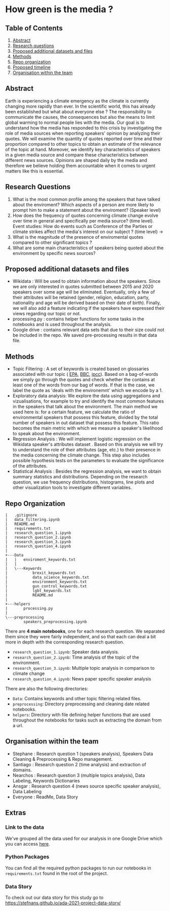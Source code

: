 # How green is the media ?

## Table of Contents
1. [Abstract](#Abstract)
2. [Research questions](#Research_questions)
3. [Proposed additional datasets and files](#Proposed_additional_datasets_and_files)
4. [Methods](#Methods)
5. [Repo organization](#Repo_organization)
5. [Proposed timeline](#Proposed_timeline)
6. [Organisation within the team](#Organisation_within_the_team)

## Abstract <a name="Abstract"></a>
Earth is experiencing a climate emergency as the climate is currently changing more rapidly than ever. In the scientific world, this has already been established but what about everyone else ? The responsibility to communicate the causes, the consequences but also the means to limit global warming to normal people lies with the media. Our goal is to understand how the media has responded to this crisis by investigating the role of media sources when reporting speakers' opinion by analyzing their quotes. We will examine the quantity of quotes reported over time and their proportion compared to other topics to obtain an estimate of the relevance of the topic at hand. Moreover, we identify key characteristics of speakers in a given media source and compare these characteristics between different news sources. Opinions are shaped daily by the media and therefore we believe holding them accountable when it comes to urgent matters like this is essential. 


## Research Questions <a name="Research_questions"></a>
1. What is the most common profile among the speakers that have talked about the enviroment? Which aspects of a person are more likely to prompt him to make a statement about the enviroment? (Speaker level)
2. How does the frequency of quotes concerning climate change evolve over time in general and specifically per media source? (time level). Event studies: How do events such as Conference of the Parties or climate strikes affect the media's interest on our subject ? (time level) -> 
3. What is the magnitude of the presence of enviromental quotes compared to other significant topics ?
5. What are some main characteristics of speakers being quoted about the environment by specific news sources?

## Proposed additional datasets and files <a name="Proposed_additional_datasets_and_files"></a>
- Wikidata : Will be used to obtain information about the speakers. Since we are only interested in quotes submitted between 2015 and 2020 speakers over some age will be eliminated. Eventually, only a few of their attributes will be retained (gender, religion, education, party, nationality and age will be derived based on their date of birth). Finally, we will also add a feature indicating if the speakers have expressed their views regarding our topic or not.
- processing.py : contains helper functions for some tasks in the notebooks and is used throughout the analysis.
- Google drive : contains relevant data sets that due to their size could not be included in the repo. We saved pre-processing results in that data file.

## Methods <a name="Methods"></a>
- Topic Filtering      : A set of keywords is created based on glossaries associated with our topic ( [EPA](https://19january2017snapshot.epa.gov/climatechange/glossary-climate-change-terms_.html), [BBC](https://www.bbc.com/news/science-environment-11833685), [ipcc](https://www.ipcc.ch/sr15/chapter/glossary/)). Based on a bag-of-words we simply go through the quotes and check whether the contains at least one of the words from our bag of words. If that is the case, we label the quote as 'deals with the environemnt' which we encode by a 1.  
- Exploratory data analysis: We explore the data using aggregations and vizualisations, for example to try and identify the most common features in the speakers that talk about the environment. The main method we used here is: for a certain feature, we calculate the ratio of environmental speakers that possess this feature, divided by the total number of speakers in out dataset that possess this feature. This ratio becomes the main metric with which we measure a speaker's likelihood to speak about the environment.
- Regression Analysis  : We will implement logistic regression on the Wikidata speaker's attributes dataset . Based on this analysis we will try to understand the role of their attributes (age, etc.) to their presence in the media concerning the climate change. This step also includes possible hypothesis tests on the parameters to evaluate the significance of the attributes.
- Statistical Analysis : Besides the regression analysis, we want to obtain summary statistics and distributions. Depending on the research question, we use frequency distributions, histograms, line plots and other visualization tools to investigate different variables.

## Repo Organization <a name="Repo_organization"></a>
```
|   .gitignore
|   data_filtering.ipynb
|   README.md
|   requirements.txt
|   research_question_1.ipynb
|   research_question_2.ipynb
|   research_question_3.ipynb
|   research_question_4.ipynb
|   
+---Data
|   |   enviroment_keywords.txt
|   |   
|   \---Keywords
|           brexit_keywords.txt
|           data_science_keywords.txt
|           environment_keywords.txt
|           gun_control_keywords.txt
|           lgbt_keywords.txt
|           README.md
|           
+---helpers
|       processing.py
|       
\---preprocessing
        speakers_preprocessing.ipynb

```
There are **4 main notebooks**, one for each research question. We separated them since they were fairly independent, and so that each can deal a bit more in depth with the corresponding research question. 
- `research_question_1.ipynb`: Speaker data analysis.
- `research_question_2.ipynb`: Time analysis of the topic of the environment.
- `research_question_3.ipynb`: Multiple topic analysis in comparison to climate change
- `research_question_4.ipynb`: News paper specific speaker analysis

There are also the following directories:
- `Data`: Contains keywords and other topic filtering related files.
- `preprocessing`: Directory preprocessing and cleaning date related notebooks.
- `helpers`: Directory with file defining helper functions that are used throughout the notebooks for tasks such as extracting the domain from a url.

## Organisation within the team <a name="Organisation_within_the_team"></a>
- Stephane : Research question 1 (speakers analysis), Speakers Data Cleaning & Preprocessing & Repo management.
- Santiago : Research question 2 (time analysis) and extraction of domains.  
- Nearchos : Research question 3 (multiple topics analysis), Data Labeling, Keywords Dictionaries
- Ansgar   : Research question 4 (news source specific speaker analysis), Data Labeling
- Everyone : ReadMe, Data Story 




## Extras

### Link to the data
We've grouped all the data used for our analysis in one Google Drive which you can access [here](https://drive.google.com/drive/folders/14G9_lLPwmoQB343QE1sMTtHhNjgqD2am?usp=sharing).

### Python Packages
You can find all the required python packages to run our notebooks in `requirements.txt` found in the root of the project.

### Data Story
To check out our data story for this study go to https://stefnans.github.io/ada-2021-project-data-story/
